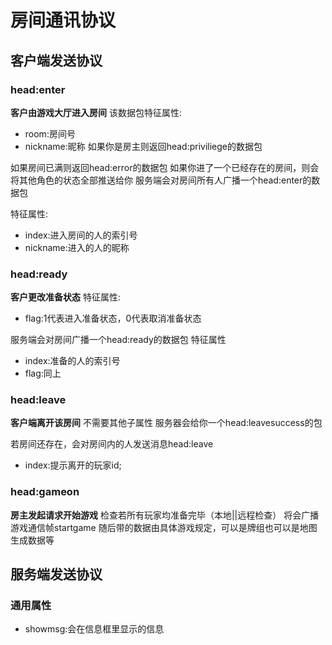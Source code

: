 # 房间通讯协议
## 客户端发送协议


### head:enter
**客户由游戏大厅进入房间**
该数据包特征属性:
- room:房间号
- nickname:昵称
如果你是房主则返回head:priviliege的数据包

如果房间已满则返回head:error的数据包
如果你进了一个已经存在的房间，则会将其他角色的状态全部推送给你
服务端会对房间所有人广播一个head:enter的数据包

特征属性:
- index:进入房间的人的索引号
- nickname:进入的人的昵称


### head:ready
**客户更改准备状态**
特征属性:
- flag:1代表进入准备状态，0代表取消准备状态

服务端会对房间广播一个head:ready的数据包
特征属性
- index:准备的人的索引号
- flag:同上
### head:leave
**客户端离开该房间**
不需要其他子属性
服务器会给你一个head:leavesuccess的包

若房间还存在，会对房间内的人发送消息head:leave
- index:提示离开的玩家id;

### head:gameon
**房主发起请求开始游戏**
检查若所有玩家均准备完毕（本地||远程检查）
将会广播游戏通信帧startgame
随后带的数据由具体游戏规定，可以是牌组也可以是地图生成数据等

## 服务端发送协议
### 通用属性
- showmsg:会在信息框里显示的信息




